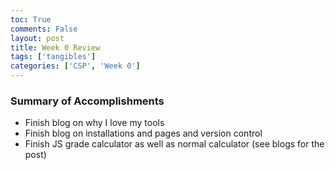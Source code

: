 ```yaml
---
toc: True
comments: False
layout: post
title: Week 0 Review
tags: ['tangibles']
categories: ['CSP', 'Week 0']
---
```


### Summary of Accomplishments

- Finish blog on why I love my tools
- Finish blog on installations and pages and version control
- Finish JS grade calculator as well as normal calculator (see blogs for the post)
